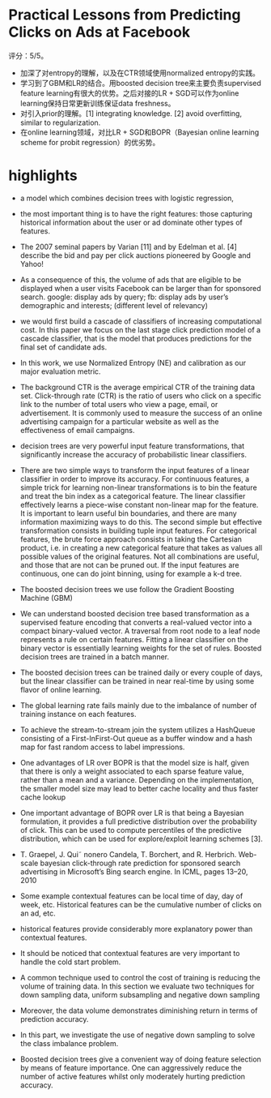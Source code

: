 # Practical Lessons from Predicting Clicks on Ads at Facebook

评分：5/5。

- 加深了对entropy的理解，以及在CTR领域使用normalized entropy的实践。
- 学习到了GBM和LR的结合。用boosted decision tree来主要负责supervised feature learning有很大的优势。之后对接的LR + SGD可以作为online learning保持日常更新训练保证data freshness。
- 对引入prior的理解。[1] integrating knowledge. [2] avoid overfitting, similar to regularization.
- 在online learning领域，对比LR + SGD和BOPR（Bayesian online learning scheme for probit regression）的优劣势。

# highlights

- a model which combines decision trees with logistic regression, 

- the most important thing is to have the right features: those capturing historical information about the user or ad dominate other types of features. 

- The 2007 seminal papers by Varian [11] and by Edelman et al. [4] describe the bid and pay per click auctions pioneered by Google and Yahoo! 

- As a consequence of this, the volume of ads that are eligible to be displayed when a user visits Facebook can be larger than for sponsored search. 
google: display ads by query;  fb: display ads by user’s demographic and interests; (different level of relevancy)

- we would first build a cascade of classifiers of increasing computational cost. In this paper we focus on the last stage click prediction model of a cascade classifier, that is the model that produces predictions for the final set of candidate ads. 

- In this work, we use Normalized Entropy (NE) and calibration as our major evaluation metric. 

- The background CTR is the average empirical CTR of the training data set. 
Click-through rate (CTR) is the ratio of users who click on a specific link to the number of total users who view a page, email, or advertisement. It is commonly used to measure the success of an online advertising campaign for a particular website as well as the effectiveness of email campaigns.

- decision trees are very powerful input feature transformations, that significantly increase the accuracy of probabilistic linear classifiers. 

- There are two simple ways to transform the input features of a linear classifier in order to improve its accuracy. For continuous features, a simple trick for learning non-linear transformations is to bin the feature and treat the bin index as a categorical feature. The linear classifier effectively learns a piece-wise constant non-linear map for the feature.  It is important to learn useful bin boundaries, and there are many information maximizing ways to do this.  The second simple but effective transformation consists in building tuple input features. For categorical features, the brute force approach consists in taking the Cartesian product, i.e. in creating a new categorical feature that takes as values all possible values of the original features. Not all combinations are useful, and those that are not can be pruned out. If the input features are continuous, one can do joint binning, using for example a k-d tree. 

- The boosted decision trees we use follow the Gradient Boosting Machine (GBM) 

- We can understand boosted decision tree based transformation as a supervised feature encoding that converts a real-valued vector into a compact binary-valued vector. A traversal from root node to a leaf node represents a rule on certain features. Fitting a linear classifier on the binary vector is essentially learning weights for the set of rules. Boosted decision trees are trained in a batch manner. 

- The boosted decision trees can be trained daily or every couple of days, but the linear classifier can be trained in near real-time by using some flavor of online learning. 

- The global learning rate fails mainly due to the imbalance of number of training instance on each features. 

- To achieve the stream-to-stream join the system utilizes a HashQueue consisting of a First-InFirst-Out queue as a buffer window and a hash map for fast random access to label impressions. 

- One advantages of LR over BOPR is that the model size is half, given that there is only a weight associated to each sparse feature value, rather than a mean and a variance. Depending on the implementation, the smaller model size may lead to better cache locality and thus faster cache lookup 

- One important advantage of BOPR over LR is that being a Bayesian formulation, it provides a full predictive distribution over the probability of click. This can be used to compute percentiles of the predictive distribution, which can be used for explore/exploit learning schemes [3]. 

- T. Graepel, J. Qui˜ nonero Candela, T. Borchert, and R. Herbrich. Web-scale bayesian click-through rate prediction for sponsored search advertising in Microsoft’s Bing search engine. In ICML, pages 13–20, 2010 

- Some example contextual features can be local time of day, day of week, etc. Historical features can be the cumulative number of clicks on an ad, etc. 

- historical features provide considerably more explanatory power than contextual features. 

- It should be noticed that contextual features are very important to handle the cold start problem. 

- A common technique used to control the cost of training is reducing the volume of training data.  In this section we evaluate two techniques for down sampling data, uniform subsampling and negative down sampling 

- Moreover, the data volume demonstrates diminishing return in terms of prediction accuracy. 

- In this part, we investigate the use of negative down sampling to solve the class imbalance problem. 

- Boosted decision trees give a convenient way of doing feature selection by means of feature importance. One can aggressively reduce the number of active features whilst only moderately hurting prediction accuracy. 

